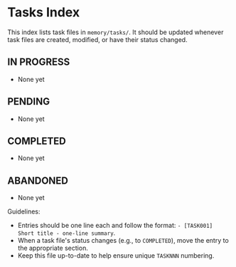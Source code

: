 # Tasks Index

This index lists task files in `memory/tasks/`. It should be updated whenever task files are created, modified, or have their status changed.

## IN PROGRESS

- None yet

## PENDING

- None yet

## COMPLETED

- None yet

## ABANDONED

- None yet

Guidelines:

- Entries should be one line each and follow the format: `- [TASK001] Short title - one-line summary`.
- When a task file's status changes (e.g., to `COMPLETED`), move the entry to the appropriate section.
- Keep this file up-to-date to help ensure unique `TASKNNN` numbering.
